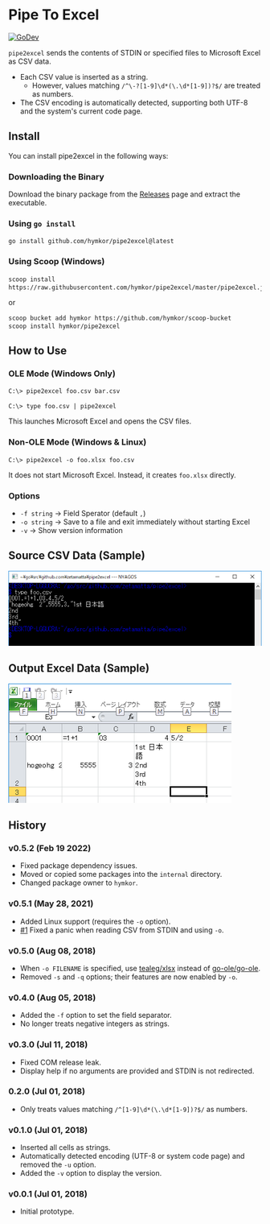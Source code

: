 Pipe To Excel
=============
[![GoDev](https://pkg.go.dev/badge/github.com/hymkor/pipe2excel)](https://pkg.go.dev/github.com/hymkor/pipe2excel)

`pipe2excel` sends the contents of STDIN or specified files to Microsoft Excel as CSV data.

- Each CSV value is inserted as a string.
    - However, values matching `/^\-?[1-9]\d*(\.\d*[1-9])?$/` are treated as numbers.
- The CSV encoding is automatically detected, supporting both UTF-8 and the system's current code page.

Install
-------

You can install pipe2excel in the following ways:

### Downloading the Binary

Download the binary package from the [Releases] page and extract the executable.

[Releases]: https://github.com/hymkor/pipe2excel/releases

### Using `go install`

```
go install github.com/hymkor/pipe2excel@latest
```

### Using Scoop (Windows)

```
scoop install https://raw.githubusercontent.com/hymkor/pipe2excel/master/pipe2excel.json
```

or

```
scoop bucket add hymkor https://github.com/hymkor/scoop-bucket
scoop install hymkor/pipe2excel
```

How to Use
----------

### OLE Mode (Windows Only)

```
C:\> pipe2excel foo.csv bar.csv
```

```
C:\> type foo.csv | pipe2excel
```

This launches Microsoft Excel and opens the CSV files.

### Non-OLE Mode (Windows &amp; Linux)

```
C:\> pipe2excel -o foo.xlsx foo.csv
```

It does not start Microsoft Excel. Instead, it creates `foo.xlsx` directly.

### Options

* `-f string` → Field Sperator (default `,`)
* `-o string` → Save to a file and exit immediately without starting Excel
* `-v` → Show version information

Source CSV Data (Sample)
------------------------

![image](foo-csv.png)

Output Excel Data (Sample)
--------------------------

![image](foo-xls.png)

History
-------

### v0.5.2 (Feb 19 2022)

- Fixed package dependency issues.
- Moved or copied some packages into the `internal` directory.
- Changed package owner to `hymkor`.

### v0.5.1 (May 28, 2021)

- Added Linux support (requires the `-o` option).
- [#1] Fixed a panic when reading CSV from STDIN and using `-o`.

[#1]: https://github.com/hymkor/pipe2excel/issues/1

### v0.5.0 (Aug 08, 2018)

- When `-o FILENAME` is specified, use [tealeg/xlsx](https://github.com/tealeg/xlsx) instead of [go-ole/go-ole](https://github.com/go-ole/go-ole).
- Removed `-s` and `-q` options; their features are now enabled by `-o`.

### v0.4.0 (Aug 05, 2018)

- Added the `-f` option to set the field separator.
- No longer treats negative integers as strings.

### v0.3.0 (Jul 11, 2018)

- Fixed COM release leak.
- Display help if no arguments are provided and STDIN is not redirected.

### 0.2.0 (Jul 01, 2018)

- Only treats values matching `/^[1-9]\d*(\.\d*[1-9])?$/` as numbers.

### v0.1.0 (Jul 01, 2018)

- Inserted all cells as strings.
- Automatically detected encoding (UTF-8 or system code page) and removed the `-u` option.
- Added the `-v` option to display the version.

### v0.0.1 (Jul 01, 2018)

- Initial prototype.
